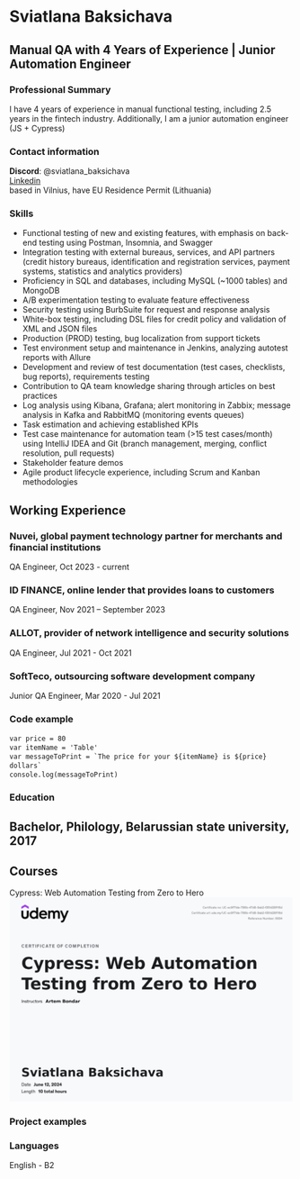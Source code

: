 # Sviatlana Baksichava
## Manual QA with 4 Years of Experience | Junior Automation Engineer
### Professional Summary
I have 4 years of experience in manual functional testing, including 2.5 years in the fintech industry. Additionally, I am a junior automation engineer (JS + Cypress)

### Contact information
**Discord**: @sviatlana_baksichava<br>
[Linkedin](https://www.linkedin.com/in/sviatlanabaksichava)<br>
based in Vilnius, have EU Residence Permit (Lithuania)<br>

### Skills
- Functional testing of new and existing features, with emphasis on back-end testing using Postman, Insomnia, and Swagger 
- Integration testing with external bureaus, services, and API partners (credit history bureaus, identification and registration services, payment systems, statistics and analytics providers)
- Proficiency in SQL and databases, including MySQL (~1000 tables) and MongoDB 
- A/B experimentation testing to evaluate feature effectiveness 
- Security testing using BurbSuite for request and response analysis 
- White-box testing, including DSL files for credit policy and validation of XML and JSON files 
- Production (PROD) testing, bug localization from support tickets 
- Test environment setup and maintenance in Jenkins, analyzing autotest reports with Allure 
- Development and review of test documentation (test cases, checklists, bug reports), requirements testing 
- Contribution to QA team knowledge sharing through articles on best practices 
- Log analysis using Kibana, Grafana; alert monitoring in Zabbix; message analysis in Kafka and RabbitMQ (monitoring events queues) 
- Task estimation and achieving established KPIs 
- Test case maintenance for automation team (>15 test cases/month) using IntelliJ IDEA and Git (branch management, merging, conflict resolution, pull requests) 
- Stakeholder feature demos 
- Agile product lifecycle experience, including Scrum and Kanban methodologies 

## Working Experience
### Nuvei, global payment technology partner for merchants and financial institutions
QA Engineer, Oct 2023 - current  
### ID FINANCE, online lender that provides loans to customers
QA Engineer, Nov 2021 – September 2023
### ALLOT, provider of network intelligence and security solutions
QA Engineer, Jul 2021 - Oct 2021
### SoftTeco, outsourcing software development company
Junior QA Engineer, Mar 2020 - Jul 2021

### Code example
```
var price = 80
var itemName = 'Table'
var messageToPrint = `The price for your ${itemName} is ${price} dollars`
console.log(messageToPrint)
```
### Education
## Bachelor, Philology, Belarussian state university, 2017
## Courses
Cypress: Web Automation Testing from Zero to Hero
![](sertificate.PNG)

### Project examples


### Languages
English - B2

